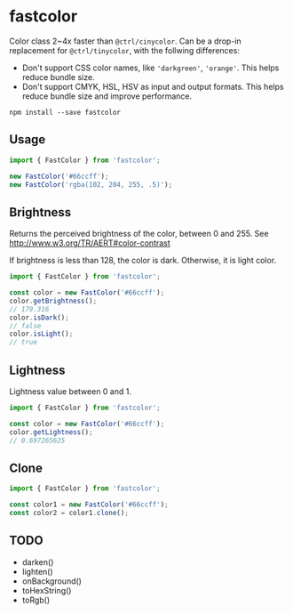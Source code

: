 # fastcolor

Color class 2~4x faster than `@ctrl/cinycolor`. Can be a drop-in replacement for `@ctrl/tinycolor`, with the follwing differences:

- Don't support CSS color names, like `'darkgreen'`, `'orange'`. This helps reduce bundle size.
- Don't support CMYK, HSL, HSV as input and output formats. This helps reduce bundle size and improve performance.

```
npm install --save fastcolor
```

## Usage

```js
import { FastColor } from 'fastcolor';

new FastColor('#66ccff');
new FastColor('rgba(102, 204, 255, .5)');
```

## Brightness

Returns the perceived brightness of the color, between 0 and 255. See http://www.w3.org/TR/AERT#color-contrast

If brightness is less than 128, the color is dark. Otherwise, it is light color.

```js
import { FastColor } from 'fastcolor';

const color = new FastColor('#66ccff');
color.getBrightness();
// 179.316
color.isDark();
// false
color.isLight();
// true
```

## Lightness

Lightness value between 0 and 1.

```js
import { FastColor } from 'fastcolor';

const color = new FastColor('#66ccff');
color.getLightness();
// 0.697265625
```

## Clone

```js
import { FastColor } from 'fastcolor';

const color1 = new FastColor('#66ccff');
const color2 = color1.clone();
```

## TODO

- darken()
- lighten()
- onBackground()
- toHexString()
- toRgb()
